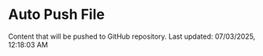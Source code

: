 # Auto Push File

Content that will be pushed to GitHub repository.
Last updated: 07/03/2025, 12:18:03 AM